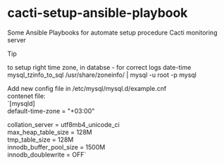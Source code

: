 # cacti-setup-ansible-playbook
Some Ansible Playbooks for automate setup procedure Cacti monitoring server

> [!TIP]
> to setup right time zone, in databse - for correct logs date-time  
> mysql_tzinfo_to_sql /usr/share/zoneinfo/ | mysql -u root -p mysql

Add new config file in /etc/mysql/mysql.d/example.cnf  
contenet file:  
`[mysqld]  
default-time-zone = "+03:00"  
  
collation_server = utf8mb4_unicode_ci  
max_heap_table_size = 128M  
tmp_table_size = 128M  
innodb_buffer_pool_size = 1500M  
innodb_doublewrite = OFF`  


